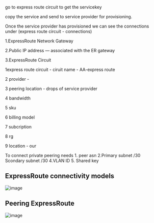 

go to express route circuit to get the servicekey

copy the service and send to service provider for provisioning.

Once the service provider has provisioned we can see the connections under (express route circuit - connections)


1.ExpressRoute Network Gateway

2.Public IP address — associated with the ER gateway

3.ExpressRoute Circuit



1express route circuit - ciruit name - AA-express route

2 provider - 

3 peering location - drops of service provider

4 bandwidth

5 sku

6 billing model

7 subcription

8 rg

9 location - our




To connect private peering needs 1. peer asn 2.Primary subnet /30 
Scondary subnet /30
4.VLAN ID 
5. Shared key 




## ExpressRoute connectivity models

![image](https://user-images.githubusercontent.com/33985509/124996003-89da8a00-e048-11eb-832f-56d609ab0d93.png)

## Peering ExpressRoute

![image](https://user-images.githubusercontent.com/33985509/124996139-be4e4600-e048-11eb-90a0-dafc1e4d56cd.png)

